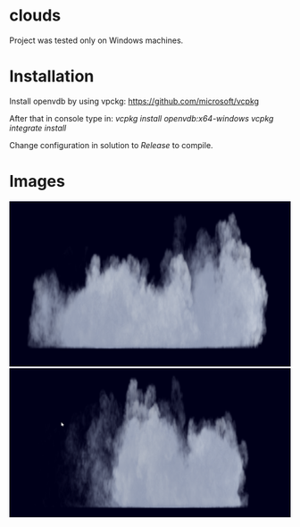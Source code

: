 # clouds

Project was tested only on Windows machines.

# Installation

Install openvdb by using vpckg:
https://github.com/microsoft/vcpkg

After that in console type in:
*vcpkg install openvdb:x64-windows*
*vcpkg integrate install*

Change configuration in solution to *Release* to compile.

# Images

![cloud_screenshot](images/cloud_screenshot.png)
![cloud_screenshot2](images/cloud_screenshot2.png)
